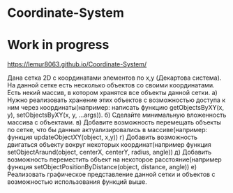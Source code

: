 # Coordinate-System
# Work in progress

https://lemur8063.github.io/Coordinate-System/

Дана сетка 2D с координатами элементов по x,y (Декартова система).
На данной сетке есть несколько объектов со своими координатами. Есть некий массив, в котором хранятся все объекты данной сетки.
а) Нужно реализовать хранение этих объектов с возможностью доступа к ним через координаты(например: написать функцию getObjectsByXY(x, y), setObjectsByXY(x, y, ...args)).
б) Сделайте минимальную вложенность массива с объектами.
в) Добавите возможность перемещать объекты по сетке, что бы данные актуализировались в массиве(например: функция updateObjectXY(object, x,y))
г) Добавить возможность двигаться объекту вокруг некоторых координат(например функция setObjectAraund(object, centerX, centerY, radius, angle))
д) Добавить возможность переместить объект на некоторое расстояние(например функция setObjectPositionByDistance(object, distance, angle))
е) Реализовать графическое представление данной сетки и объектов с возможностью использования функций выше.

